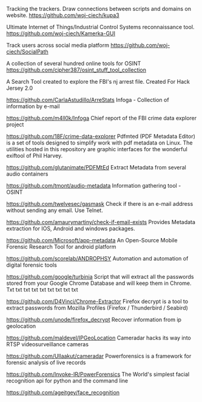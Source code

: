 Tracking the trackers. Draw connections between scripts and domains on website.
https://github.com/woj-ciech/kupa3

Ultimate Internet of Things/Industrial Control Systems reconnaissance tool.
https://github.com/woj-ciech/Kamerka-GUI

Track users across social media platform
https://github.com/woj-ciech/SocialPath

A collection of several hundred online tools for OSINT
https://github.com/cipher387/osint_stuff_tool_collection

A Search Tool created to explore the FBI's nj arrest file. Created For Hack Jersey 2.0

https://github.com/CarlaAstudillo/ArreStats
Infoga - Collection of information by e-mail

https://github.com/m4ll0k/Infoga
Chief report of the FBI crime data explorer project

https://github.com/18F/crime-data-explorer
Pdfmted (PDF Metadata Editor) is a set of tools designed to simplify work with pdf metadata on Linux. The utilities hosted in this repository are graphic interfaces for the wonderful exiftool of Phil Harvey.

https://github.com/glutanimate/PDFMtEd
Extract Metadata from several audio containers

https://github.com/tmont/audio-metadata
Information gathering tool - OSINT

https://github.com/twelvesec/gasmask
Check if there is an e-mail address without sending any email. Use Telnet.

https://github.com/amaurymartiny/check-if-email-exists
Provides Metadata extraction for IOS, Android and windows packages.

https://github.com/Microsoft/app-metadata
An Open-Source Mobile Forensic Research Tool for android platform

https://github.com/scorelab/ANDROPHSY
Automation and automation of digital forensic tools

https://github.com/google/turbinia
Script that will extract all the passwords stored from your Google Chrome Database and will keep them in Chrome. Txt txt txt txt txt txt txt txt txt

https://github.com/D4Vinci/Chrome-Extractor
Firefox decrypt is a tool to extract passwords from Mozilla Profiles (Firefox / Thunderbird / Seabird)

https://github.com/unode/firefox_decrypt
Recover information from ip geolocation

https://github.com/maldevel/IPGeoLocation
Cameradar hacks its way into RTSP videosurveillance cameras

https://github.com/Ullaakut/cameradar
Powerforensics is a framework for forensic analysis of live records

https://github.com/Invoke-IR/PowerForensics
The World's simplest facial recognition api for python and the command line

https://github.com/ageitgey/face_recognition
